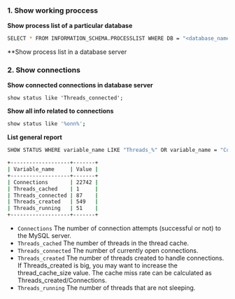 
### 1. Show working proccess

**Show process list of a particular database**
```bash
SELECT * FROM INFORMATION_SCHEMA.PROCESSLIST WHERE DB = "<database_name>";
```

**Show process list in a database server

### 2. Show connections 

**Show connected connections in database server**
```
show status like 'Threads_connected';
```

**Show all info related to connections**
```bash
show status like '%onn%';
```


**List general report**
```bash
SHOW STATUS WHERE variable_name LIKE "Threads_%" OR variable_name = "Connections";

+-------------------+-------+
| Variable_name     | Value |
+-------------------+-------+
| Connections       | 22742 |
| Threads_cached    | 1     |
| Threads_connected | 87    |
| Threads_created   | 549   |
| Threads_running   | 51    |
+-------------------+-------+

```
- `Connections`
  The number of connection attempts (successful or not) to the MySQL server.
- `Threads_cached`
  The number of threads in the thread cache.
- `Threads_connected`
  The number of currently open connections.
- `Threads_created`
  The number of threads created to handle connections. If Threads_created is big, you may want to increase the thread_cache_size value. The cache miss rate can be calculated as Threads_created/Connections.
- `Threads_running`
  The number of threads that are not sleeping.




